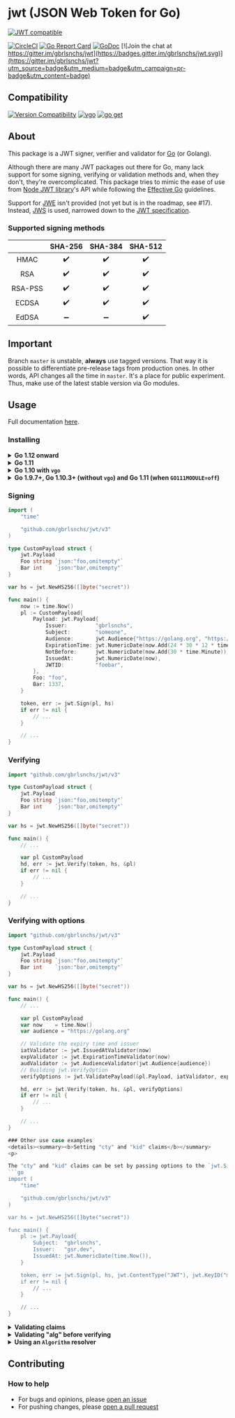 # jwt (JSON Web Token for Go)
[![JWT compatible](https://jwt.io/img/badge.svg)](https://jwt.io)  

[![CircleCI](https://circleci.com/gh/gbrlsnchs/jwt.svg?style=shield)](https://circleci.com/gh/gbrlsnchs/jwt)
[![Go Report Card](https://goreportcard.com/badge/github.com/gbrlsnchs/jwt)](https://goreportcard.com/report/github.com/gbrlsnchs/jwt)
[![GoDoc](https://godoc.org/github.com/gbrlsnchs/jwt?status.svg)](https://godoc.org/github.com/gbrlsnchs/jwt)
[![Join the chat at https://gitter.im/gbrlsnchs/jwt](https://badges.gitter.im/gbrlsnchs/jwt.svg)](https://gitter.im/gbrlsnchs/jwt?utm_source=badge&utm_medium=badge&utm_campaign=pr-badge&utm_content=badge)

## Compatibility
[![Version Compatibility](https://img.shields.io/badge/go%20modules-go1.11+-5272b4.svg)](https://github.com/gbrlsnchs/jwt#installing)
[![vgo](https://img.shields.io/badge/vgo-go1.10-5272b4.svg)](https://github.com/gbrlsnchs/jwt#installing)
[![go get](https://img.shields.io/badge/go%20get-go1.9.7+,%20go1.10.3+%20and%20go1.11-5272b4.svg)](https://github.com/gbrlsnchs/jwt#installing)

## About
This package is a JWT signer, verifier and validator for [Go](https://golang.org) (or Golang).

Although there are many JWT packages out there for Go, many lack support for some signing, verifying or validation methods and, when they don't, they're overcomplicated. This package tries to mimic the ease of use from [Node JWT library](https://github.com/auth0/node-jsonwebtoken)'s API while following the [Effective Go](https://golang.org/doc/effective_go.html) guidelines.

Support for [JWE](https://tools.ietf.org/html/rfc7516) isn't provided (not yet but is in the roadmap, see #17). Instead, [JWS](https://tools.ietf.org/html/rfc7515) is used, narrowed down to the [JWT specification](https://tools.ietf.org/html/rfc7519).

### Supported signing methods
|         | SHA-256            | SHA-384            | SHA-512            |
|:-------:|:------------------:|:------------------:|:------------------:|
| HMAC    | :heavy_check_mark: | :heavy_check_mark: | :heavy_check_mark: |
| RSA     | :heavy_check_mark: | :heavy_check_mark: | :heavy_check_mark: |
| RSA-PSS | :heavy_check_mark: | :heavy_check_mark: | :heavy_check_mark: |
| ECDSA   | :heavy_check_mark: | :heavy_check_mark: | :heavy_check_mark: |
| EdDSA   | :heavy_minus_sign: | :heavy_minus_sign: | :heavy_check_mark: |

## Important
Branch `master` is unstable, **always** use tagged versions. That way it is possible to differentiate pre-release tags from production ones.
In other words, API changes all the time in `master`. It's a place for public experiment. Thus, make use of the latest stable version via Go modules.

## Usage
Full documentation [here](https://godoc.org/github.com/gbrlsnchs/jwt).

### Installing
<details><summary><b>Go 1.12 onward</b></summary>
<p>

```sh
$ go get -u github.com/gbrlsnchs/jwt/v3
```

</p>
</details>

<details><summary><b>Go 1.11</b></summary>
<p>

```sh
$ GO111MODULE=on go get -u github.com/gbrlsnchs/jwt/v3
```

</p>
</details>

<details><summary><b>Go 1.10 with <code>vgo</code></b></summary>
<p>

```sh
$ vgo get -u github.com/gbrlsnchs/jwt/v3
```

</p>
</details>

<details><summary><b>Go 1.9.7+, Go 1.10.3+ (without <code>vgo</code>) and Go 1.11 (when <code>GO111MODULE=off</code>)</b></summary>
<p>

```sh
$ go get -u github.com/gbrlsnchs/jwt/v3
```

#### Important
Your project must be inside the `GOPATH`.

</p>
</details>

### Signing
```go
import (
	"time"

	"github.com/gbrlsnchs/jwt/v3"
)

type CustomPayload struct {
	jwt.Payload
	Foo string `json:"foo,omitempty"`
	Bar int    `json:"bar,omitempty"`
}

var hs = jwt.NewHS256([]byte("secret"))

func main() {
	now := time.Now()
	pl := CustomPayload{
		Payload: jwt.Payload{
			Issuer:         "gbrlsnchs",
			Subject:        "someone",
			Audience:       jwt.Audience{"https://golang.org", "https://jwt.io"},
			ExpirationTime: jwt.NumericDate(now.Add(24 * 30 * 12 * time.Hour)),
			NotBefore:      jwt.NumericDate(now.Add(30 * time.Minute)),
			IssuedAt:       jwt.NumericDate(now),
			JWTID:          "foobar",
		},
		Foo: "foo",
		Bar: 1337,
	}

	token, err := jwt.Sign(pl, hs)
	if err != nil {
		// ...
	}

	// ...
}
```

### Verifying
```go
import "github.com/gbrlsnchs/jwt/v3"

type CustomPayload struct {
	jwt.Payload
	Foo string `json:"foo,omitempty"`
	Bar int    `json:"bar,omitempty"`
}

var hs = jwt.NewHS256([]byte("secret"))

func main() {
	// ...

	var pl CustomPayload
	hd, err := jwt.Verify(token, hs, &pl)
	if err != nil {
		// ...
	}

	// ...
}
```

### Verifying with options
```go
import "github.com/gbrlsnchs/jwt/v3"

type CustomPayload struct {
	jwt.Payload
	Foo string `json:"foo,omitempty"`
	Bar int    `json:"bar,omitempty"`
}

var hs = jwt.NewHS256([]byte("secret"))

func main() {
	// ...

	var pl CustomPayload
	var now    = time.Now()
	var audience = "https://golang.org"

	// Validate the expiry time and issuer
	iatValidator := jwt.IssuedAtValidator(now)
	expValidator := jwt.ExpirationTimeValidator(now)
	audValidator := jwt.AudienceValidator(jwt.Audience{audience})
	// Building jwt.VerifyOption
	verifyOptions := jwt.ValidatePayload(&pl.Payload, iatValidator, expValidator, audValidator)

	hd, err := jwt.Verify(token, hs, &pl, verifyOptions)
	if err != nil {
		// ...
	}

	// ...
}

### Other use case examples
<details><summary><b>Setting "cty" and "kid" claims</b></summary>
<p>

The "cty" and "kid" claims can be set by passing options to the `jwt.Sign` function:
```go
import (
	"time"

	"github.com/gbrlsnchs/jwt/v3"
)

var hs = jwt.NewHS256([]byte("secret"))

func main() {
	pl := jwt.Payload{
		Subject:  "gbrlsnchs",
		Issuer:   "gsr.dev",
		IssuedAt: jwt.NumericDate(time.Now()),
	}

	token, err := jwt.Sign(pl, hs, jwt.ContentType("JWT"), jwt.KeyID("my_key"))
	if err != nil {
		// ...
	}

	// ...
}
```

</p>
</details>

<details><summary><b>Validating claims</b></summary>
<p>


```go
import (
	"time"

	"github.com/gbrlsnchs/jwt/v3"
)

type CustomPayload struct {
	jwt.Payload
	Foo string `json:"foo,omitempty"`
	Bar int    `json:"bar,omitempty"`
}

var hs = jwt.NewHS256([]byte("secret"))

func main() {
	// ...

	var (
		now = time.Now()
		aud = jwt.Audience{"https://golang.org"}

		// Validate claims "iat", "exp" and "aud".
		iatValidator = jwt.IssuedAtValidator(now)
		expValidator = jwt.ExpirationTimeValidator(now)
		audValidator = jwt.AudienceValidator(aud)

		// Use jwt.ValidatePayload to build a jwt.VerifyOption.
		// Validators are run in the order informed.
		pl              CustomPayload
		validatePayload = jwt.ValidatePayload(&pl.Payload, iatValidator, expValidator, audValidator)
	)

	hd, err := jwt.Verify(token, hs, &pl, validatePayload)
	if err != nil {
		// ...
	}

	// ...
}
```

</p>
</details>

<details><summary><b>Validating "alg" before verifying</b></summary>
<p>

For validating the "alg" field in a JOSE header **before** verification, the `jwt.ValidateHeader` option must be passed to `jwt.Verify`.
```go
import "github.com/gbrlsnchs/jwt/v3"

var hs = jwt.NewHS256([]byte("secret"))

func main() {
	// ...

	var pl jwt.Payload
	if _, err := jwt.Verify(token, hs, &pl, jwt.ValidateHeader); err != nil {
		// ...
	}

	// ...
}
```

</p>
</details>

<details><summary><b>Using an <code>Algorithm</code> resolver</b></summary>
<p>

```go
import (
	"errors"

	"github.com/gbrlsnchs/jwt/v3"
	"github.com/gbrlsnchs/jwt/v3/jwtutil"
)

var (
	// ...

	rs256 = jwt.NewRS256(jwt.RSAPublicKey(myRSAPublicKey))
	es256 = jwt.NewES256(jwt.ECDSAPublicKey(myECDSAPublicKey))
)

func main() {
	rv := &jwtutil.Resolver{New: func(hd jwt.Header) {
		switch hd.KeyID {
		case "foo":
			return rs256, nil
		case "bar":
			return es256, nil
		default:
			return nil, errors.New(`invalid "kid"`)
		}
	}}
	var pl jwt.Payload
	if _, err := jwt.Verify(token, rv, &pl); err != nil {
		// ...
	}

	// ...
}
```

</p>
</details>

## Contributing
### How to help
- For bugs and opinions, please [open an issue](https://github.com/gbrlsnchs/jwt/issues/new)
- For pushing changes, please [open a pull request](https://github.com/gbrlsnchs/jwt/compare)
